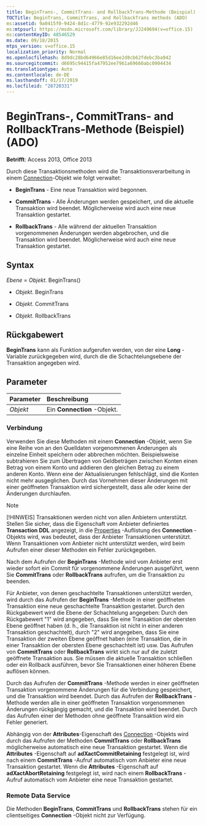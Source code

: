 ```yaml
---
title: BeginTrans-, CommitTrans- and RollbackTrans-Methode (Beispiel) (ADO)
TOCTitle: BeginTrans, CommitTrans, and RollbackTrans methods (ADO)
ms:assetid: 9a0415f0-9424-8d1c-4779-92e932292d46
ms:mtpsurl: https://msdn.microsoft.com/library/JJ249694(v=office.15)
ms:contentKeyID: 48546529
ms.date: 09/18/2015
mtps_version: v=office.15
localization_priority: Normal
ms.openlocfilehash: 8d9dc28bd64966e85d16ee2d8cb62fdebc3ba942
ms.sourcegitcommit: d6695c94415fa47952ee7961a69660abc0904434
ms.translationtype: Auto
ms.contentlocale: de-DE
ms.lasthandoff: 01/17/2019
ms.locfileid: "28720331"
---
```

# <a name="begintrans-committrans-and-rollbacktrans-methods-ado"></a>BeginTrans-, CommitTrans- and RollbackTrans-Methode (Beispiel) (ADO)

**Betrifft**: Access 2013, Office 2013

Durch diese Transaktionsmethoden wird die Transaktionsverarbeitung in einem [Connection](connection-object-ado.md)-Objekt wie folgt verwaltet:

- **BeginTrans** - Eine neue Transaktion wird begonnen.

- **CommitTrans** - Alle Änderungen werden gespeichert, und die aktuelle Transaktion wird beendet. Möglicherweise wird auch eine neue Transaktion gestartet.

- **RollbackTrans** - Alle während der aktuellen Transaktion vorgenommenen Änderungen werden abgebrochen, und die Transaktion wird beendet. Möglicherweise wird auch eine neue Transaktion gestartet.

## <a name="syntax"></a>Syntax

*Ebene* = *Objekt*. BeginTrans()

- *Objekt*. BeginTrans

- *Objekt*. CommitTrans

- *Objekt*. RollbackTrans

## <a name="return-value"></a>Rückgabewert

**BeginTrans** kann als Funktion aufgerufen werden, von der eine **Long** -Variable zurückgegeben wird, durch die die Schachtelungsebene der Transaktion angegeben wird.

## <a name="parameters"></a>Parameter

|Parameter|Beschreibung|
|:--------|:----------|
|*Objekt* |Ein **Connection** -Objekt.|

### <a name="connection"></a>Verbindung

Verwenden Sie diese Methoden mit einem **Connection** -Objekt, wenn Sie eine Reihe von an den Quelldaten vorgenommenen Änderungen als einzelne Einheit speichern oder abbrechen möchten. Beispielsweise subtrahieren Sie zum Übertragen von Geldbeträgen zwischen Konten einen Betrag von einem Konto und addieren den gleichen Betrag zu einem anderen Konto. Wenn eine der Aktualisierungen fehlschlägt, sind die Konten nicht mehr ausgeglichen. Durch das Vornehmen dieser Änderungen mit einer geöffneten Transaktion wird sichergestellt, dass alle oder keine der Änderungen durchlaufen.

> [!NOTE]
> [!HINWEIS] Transaktionen werden nicht von allen Anbietern unterstützt. Stellen Sie sicher, dass die Eigenschaft vom Anbieter definiertes **Transaction DDL** angezeigt, in die [Properties](properties-collection-ado.md) -Auflistung des **Connection** -Objekts wird, was bedeutet, dass der Anbieter Transaktionen unterstützt. Wenn Transaktionen vom Anbieter nicht unterstützt werden, wird beim Aufrufen einer dieser Methoden ein Fehler zurückgegeben.

Nach dem Aufrufen der **BeginTrans** -Methode wird vom Anbieter erst wieder sofort ein Commit für vorgenommene Änderungen ausgeführt, wenn Sie **CommitTrans** oder **RollbackTrans** aufrufen, um die Transaktion zu beenden.

Für Anbieter, von denen geschachtelte Transaktionen unterstützt werden, wird durch das Aufrufen der **BeginTrans** -Methode in einer geöffneten Transaktion eine neue geschachtelte Transaktion gestartet. Durch den Rückgabewert wird die Ebene der Schachtelung angegeben: Durch den Rückgabewert "1" wird angegeben, dass Sie eine Transaktion der obersten Ebene geöffnet haben (d. h., die Transaktion ist nicht in einer anderen Transaktion geschachtelt), durch "2" wird angegeben, dass Sie eine Transaktion der zweiten Ebene geöffnet haben (eine Transaktion, die in einer Transaktion der obersten Ebene geschachtelt ist) usw. Das Aufrufen von **CommitTrans** oder **RollbackTrans** wirkt sich nur auf die zuletzt geöffnete Transaktion aus. Sie müssen die aktuelle Transaktion schließen oder ein Rollback ausführen, bevor Sie Transaktionen einer höheren Ebene auflösen können.

Durch das Aufrufen der **CommitTrans** -Methode werden in einer geöffneten Transaktion vorgenommene Änderungen für die Verbindung gespeichert, und die Transaktion wird beendet. Durch das Aufrufen der **RollbackTrans** -Methode werden alle in einer geöffneten Transaktion vorgenommenen Änderungen rückgängig gemacht, und die Transaktion wird beendet. Durch das Aufrufen einer der Methoden ohne geöffnete Transaktion wird ein Fehler generiert.

Abhängig von der **Attributes**-Eigenschaft des [Connection](attributes-property-ado.md) -Objekts wird durch das Aufrufen der Methoden **CommitTrans** oder **RollbackTrans** möglicherweise automatisch eine neue Transaktion gestartet. Wenn die **Attributes** -Eigenschaft auf **adXactCommitRetaining** festgelegt ist, wird nach einem **CommitTrans** -Aufruf automatisch vom Anbieter eine neue Transaktion gestartet. Wenn die **Attributes** -Eigenschaft auf **adXactAbortRetaining** festgelegt ist, wird nach einem **RollbackTrans** -Aufruf automatisch vom Anbieter eine neue Transaktion gestartet.

### <a name="remote-data-service"></a>Remote Data Service

Die Methoden **BeginTrans**, **CommitTrans** und **RollbackTrans** stehen für ein clientseitiges **Connection** -Objekt nicht zur Verfügung.

